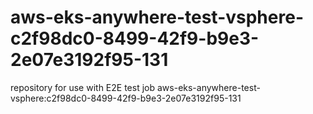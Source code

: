 # aws-eks-anywhere-test-vsphere-c2f98dc0-8499-42f9-b9e3-2e07e3192f95-131
repository for use with E2E test job aws-eks-anywhere-test-vsphere:c2f98dc0-8499-42f9-b9e3-2e07e3192f95-131
